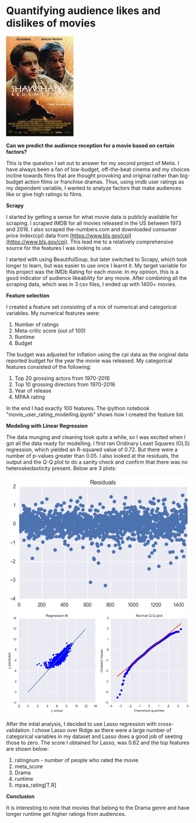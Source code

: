 # Quantifying audience likes and dislikes of movies 

![alt text](https://github.com/abhisekswain/movie-user-ratings/blob/master/shawshank_redemption.jpeg)

**Can we predict the audience reception for a movie based on certain factors?**  

This is the question I set out to answer for my second project of Metis. I have always been a fan of low-budget, off-the-beat cinema and my choices incline towards films that are thought provoking and original rather than big-budget action films or franchise dramas. Thus, using imdb user ratings as my dependent variable, I wanted to analyze factors that make audiences like or give high ratings to films.

**Scrapy**

I started by getting a sense for what movie data is publicly available for scraping. I scraped IMDB for all movies released in the US between 1973 and 2016. I also scraped the-numbers.com and downloaded consumer price index(cpi) data from [https://www.bls.gov/cpi](https://www.bls.gov/cpi). This lead me to a relatively comprehensive source for the features I was looking to use.

I started with using BeautifulSoup, but later switched to Scrapy, which took longer to learn, but was easier to use once I learnt it. My target variable for this project was the IMDb Rating for each movie. In my opinion, this is a good indicator of audience likeability for any movie. After combining all the scraping data, which was in 3 csv files, I ended up with 1400+ movies.

**Feature selection**  

I created a feature set consisting of a mix of numerical and categorical variables. My numerical features were:  
1. Number of ratings  
2. Meta-critic score (out of 100)  
3. Runtime
4. Budget

The budget was adjusted for inflation using the cpi data as the original data reported budget for the year the movie was released. My categorical features consisted of the following:
1. Top 20 grossing actors from 1970-2016
2. Top 10 grossing directors from 1970-2016
3. Year of release
4. MPAA rating

In the end I had exactly 100 features. The ipython notebook "movie_user_rating_modelling.ipynb" shows how I created the feature list.  

**Modeling with Linear Regression**

The data munging and cleaning took quite a while, so I was excited when I got all the data ready for modelling. I first ran Oridinary Least Squares (OLS) regression, which yielded an R-squared value of 0.72. But there were a number of p-values greater than 0.05. I also looked at the residuals, the output and the Q-Q plot to do a sanity check and confirm that there was no heteroskedasticity present. Below are 3 plots:

![alt text](https://github.com/abhisekswain/movie-user-ratings/blob/master/plots/residuals_ols.png "Residuals")  
![alt text](https://github.com/abhisekswain/movie-user-ratings/blob/master/plots/predicted_vs_actual.png "Predicted vs Actuals")  

After the intial analysis, I decided to use Lasso regression with cross-validation. I chose Lasso over Ridge as there were a large number of categorical variables in my dataset and Lasso does a good job of seeting those to zero. The score I obtained for Lasso, was 0.62 and the top features are shown below:
1. ratingnum - number of people who rated the movie
2. meta_score
3. Drama
4. runtime
5. mpaa_rating[T.R]

**Conclusion**  

It is interesting to note that movies that belong to the Drama genre and have longer runtime get higher ratings from audiences.



